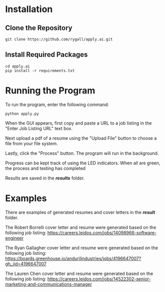 # Installation
## Clone the Repository

    git clone https://github.com/rygall/apply.ai.git

## Install Required Packages

    cd apply.ai
    pip install -r requirements.txt

# Running the Program
To run the program, enter the following command:

    python apply.py 
    
When the GUI appears, first copy and paste a URL to a job listing in the "Enter Job Listing URL" text box.

Next upload a pdf of a resume using the "Upload File" button to choose a file from your file system.

Lastly, click the "Process" button. The program will run in the background.

Progress can be kept track of using the LED indicators. When all are green, the process and testing has completed

Results are saved in the _**results**_ folder.

# Examples
There are examples of generated resumes and cover letters in the _**result**_ folder.

The Robert Borrelli cover letter and resume were generated based on the following job listing:
    https://careers.leidos.com/jobs/14098966-software-engineer

The Ryan Gallagher cover letter and resume were generated based on the following job listing:
    https://boards.greenhouse.io/andurilindustries/jobs/4196647007?gh_jid=4196647007

The Lauren Chen cover letter and resume were generated based on the following job listing:
    https://careers.leidos.com/jobs/14522302-senior-marketing-and-communications-manager


    

